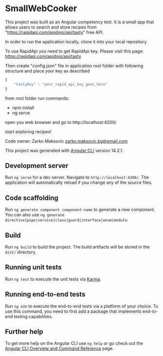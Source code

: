 # SmallWebCooker


This project was built as an Angular competency test. It is a small app that allows users to search and store recipes from "https://rapidapi.com/apidojo/api/tasty" free API. 


In order to run the application locally, clone it into your local repository


To use RapidApi you need to get RapidApi key. Please visit this page: https://rapidapi.com/apidojo/api/tasty 


Then create "config.json" file in application root folder with following structure and place your key as described

```typescript
{
    "tastyKey" : "your_rapid_api_key_goes_here"
}

```

 from root folder run commands: 

- npm install
- ng serve

open you web browser and go to http://localhost:4200/

start exploring recipes!

Code owner:
Zarko Maksovic
zarko.maksovic.kg@gmail.com



This project was generated with [Angular CLI](https://github.com/angular/angular-cli) version 14.2.1.

## Development server

Run `ng serve` for a dev server. Navigate to `http://localhost:4200/`. The application will automatically reload if you change any of the source files.

## Code scaffolding

Run `ng generate component component-name` to generate a new component. You can also use `ng generate directive|pipe|service|class|guard|interface|enum|module`.

## Build

Run `ng build` to build the project. The build artifacts will be stored in the `dist/` directory.

## Running unit tests

Run `ng test` to execute the unit tests via [Karma](https://karma-runner.github.io).

## Running end-to-end tests

Run `ng e2e` to execute the end-to-end tests via a platform of your choice. To use this command, you need to first add a package that implements end-to-end testing capabilities.

## Further help

To get more help on the Angular CLI use `ng help` or go check out the [Angular CLI Overview and Command Reference](https://angular.io/cli) page.
